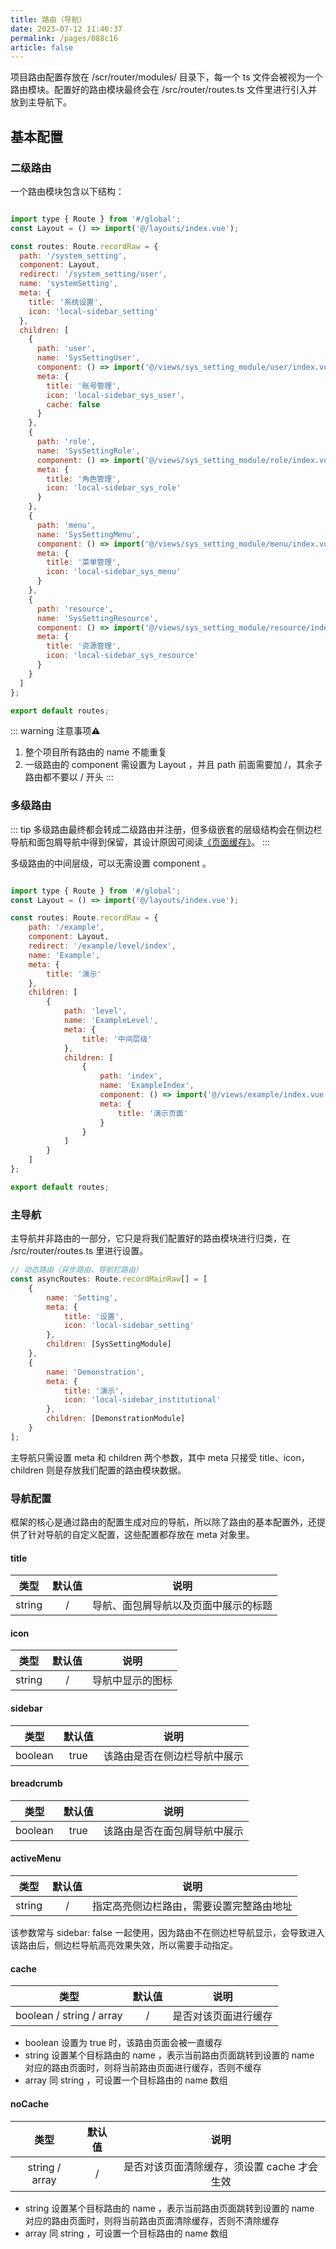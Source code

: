 ```yaml
---
title: 路由（导航）
date: 2023-07-12 11:46:37
permalink: /pages/088c16
article: false
---
```


项目路由配置存放在 /scr/router/modules/ 目录下，每一个 ts 文件会被视为一个路由模块。配置好的路由模块最终会在 /src/router/routes.ts 文件里进行引入并放到主导航下。

## 基本配置

### 二级路由
一个路由模块包含以下结构：

```js

import type { Route } from '#/global';
const Layout = () => import('@/layouts/index.vue');

const routes: Route.recordRaw = {
  path: '/system_setting',
  component: Layout,
  redirect: '/system_setting/user',
  name: 'systemSetting',
  meta: {
    title: '系统设置',
    icon: 'local-sidebar_setting'
  },
  children: [
    {
      path: 'user',
      name: 'SysSettingUser',
      component: () => import('@/views/sys_setting_module/user/index.vue'),
      meta: {
        title: '账号管理',
        icon: 'local-sidebar_sys_user',
        cache: false
      }
    },
    {
      path: 'role',
      name: 'SysSettingRole',
      component: () => import('@/views/sys_setting_module/role/index.vue'),
      meta: {
        title: '角色管理',
        icon: 'local-sidebar_sys_role'
      }
    },
    {
      path: 'menu',
      name: 'SysSettingMenu',
      component: () => import('@/views/sys_setting_module/menu/index.vue'),
      meta: {
        title: '菜单管理',
        icon: 'local-sidebar_sys_menu'
      }
    },
    {
      path: 'resource',
      name: 'SysSettingResource',
      component: () => import('@/views/sys_setting_module/resource/index.vue'),
      meta: {
        title: '资源管理',
        icon: 'local-sidebar_sys_resource'
      }
    }
  ]
};

export default routes;
```

::: warning 注意事项⚠️
1. 整个项目所有路由的 name 不能重复
2. 一级路由的 component 需设置为 Layout ，并且 path 前面需要加 /，其余子路由都不要以 / 开头
   :::

### 多级路由
::: tip
多级路由最终都会转成二级路由并注册，但多级嵌套的层级结构会在侧边栏导航和面包屑导航中得到保留，其设计原因可阅读[《页面缓存》](/pages/9be742)。
   :::

多级路由的中间层级，可以无需设置 component 。

```js

import type { Route } from '#/global';
const Layout = () => import('@/layouts/index.vue');

const routes: Route.recordRaw = {
	path: '/example',
	component: Layout,
	redirect: '/example/level/index',
	name: 'Example',
	meta: {
		title: '演示'
	},
	children: [
		{
			path: 'level',
			name: 'ExampleLevel',
			meta: {
				title: '中间层级'
			},
			children: [
				{
					path: 'index',
					name: 'ExampleIndex',
					component: () => import('@/views/example/index.vue'),
					meta: {
						title: '演示页面'
					}
				}
			]
		}
	]
};

export default routes;

```
### 主导航

主导航并非路由的一部分，它只是将我们配置好的路由模块进行归类，在 /src/router/routes.ts 里进行设置。

```js
// 动态路由（异步路由、导航栏路由）
const asyncRoutes: Route.recordMainRaw[] = [
	{
		name: 'Setting',
		meta: {
			title: '设置',
			icon: 'local-sidebar_setting'
		},
		children: [SysSettingModule]
	},
	{
		name: 'Demonstration',
		meta: {
			title: '演示',
			icon: 'local-sidebar_institutional'
		},
		children: [DemonstrationModule]
	}
];

```
主导航只需设置 meta 和 children 两个参数，其中 meta 只接受 title、icon，children 则是存放我们配置的路由模块数据。

### 导航配置

框架的核心是通过路由的配置生成对应的导航，所以除了路由的基本配置外，还提供了针对导航的自定义配置，这些配置都存放在 meta 对象里。

#### title

| **类型** | **默认值** |                           **说明**                           |
|:------:|:-------:|:------------------------------------------------------------:|
| string |    /    |                  导航、面包屑导航以及页面中展示的标题 |

#### icon

| **类型** | **默认值** |                           **说明**                        |
|:------:|:-------:|:---------------------------------------------------------:|
| string |    /    |                  导航中显示的图标 |

#### sidebar

| **类型** | **默认值** |                           **说明**                        |
|:------:|:-------:|:---------------------------------------------------------:|
| boolean |  true   |                  该路由是否在侧边栏导航中展示 |

#### breadcrumb

| **类型** | **默认值** |                           **说明**                        |
|:------:|:-------:|:---------------------------------------------------------:|
| boolean |  true   |                  该路由是否在面包屑导航中展示 |

#### activeMenu

| **类型** | **默认值** |                           **说明**                        |
|:------:|:-------:|:---------------------------------------------------------:|
| string |    /    |                  指定高亮侧边栏路由，需要设置完整路由地址 |

该参数常与 sidebar: false 一起使用，因为路由不在侧边栏导航显示，会导致进入该路由后，侧边栏导航高亮效果失效，所以需要手动指定。

#### cache

| **类型** | **默认值** |                           **说明**                        |
|:------:|:-------:|:---------------------------------------------------------:|
| boolean / string / array	 |    /    |                 是否对该页面进行缓存 |

* boolean 设置为 true 时，该路由页面会被一直缓存
* string 设置某个目标路由的 name ，表示当前路由页面跳转到设置的 name 对应的路由页面时，则将当前路由页面进行缓存，否则不缓存
* array 同 string ，可设置一个目标路由的 name 数组

#### noCache

| **类型** | **默认值** |                           **说明**                        |
|:------:|:-------:|:---------------------------------------------------------:|
| string / array	 |    /    |                 是否对该页面清除缓存，须设置 cache 才会生效 |

* string 设置某个目标路由的 name ，表示当前路由页面跳转到设置的 name 对应的路由页面时，则将当前路由页面清除缓存，否则不清除缓存
* array 同 string ，可设置一个目标路由的 name 数组
